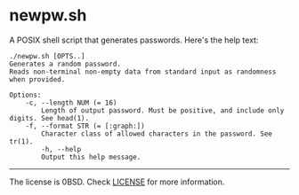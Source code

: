 # newpw.sh

A POSIX shell script that generates passwords. Here's the help text:

```
./newpw.sh [OPTS..]
Generates a random password.
Reads non-terminal non-empty data from standard input as randomness when provided.

Options:
	-c, --length NUM (= 16)
	    Length of output password. Must be positive, and include only digits. See head(1).
	-f, --format STR (= [:graph:])
	    Character class of allowed characters in the password. See tr(1).
    	-h, --help
	    Output this help message.
```

----
The license is 0BSD. Check [LICENSE](/LICENSE) for more information.
